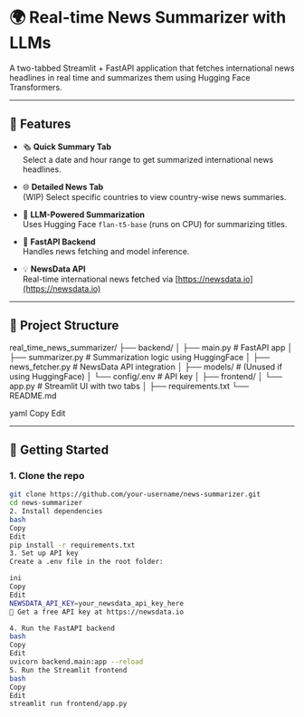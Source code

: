 # 🌍 Real-time News Summarizer with LLMs

A two-tabbed Streamlit + FastAPI application that fetches international news headlines in real time and summarizes them using Hugging Face Transformers.

---

## 🔧 Features

- 🗞️ **Quick Summary Tab**  
  Select a date and hour range to get summarized international news headlines.

- 🌐 **Detailed News Tab**  
  (WIP) Select specific countries to view country-wise news summaries.

- 🧠 **LLM-Powered Summarization**  
  Uses Hugging Face `flan-t5-base` (runs on CPU) for summarizing titles.

- 🔌 **FastAPI Backend**  
  Handles news fetching and model inference.

- 💡 **NewsData API**  
  Real-time international news fetched via [https://newsdata.io](https://newsdata.io)

---

## 📁 Project Structure

real_time_news_summarizer/
├── backend/
│ ├── main.py # FastAPI app
│ ├── summarizer.py # Summarization logic using HuggingFace
│ ├── news_fetcher.py # NewsData API integration
│ ├── models/ # (Unused if using HuggingFace)
│ └── config/.env # API key
│
├── frontend/
│ └── app.py # Streamlit UI with two tabs
│
├── requirements.txt
└── README.md

yaml
Copy
Edit

---

## 🚀 Getting Started

### 1. Clone the repo
```bash
git clone https://github.com/your-username/news-summarizer.git
cd news-summarizer
2. Install dependencies
bash
Copy
Edit
pip install -r requirements.txt
3. Set up API key
Create a .env file in the root folder:

ini
Copy
Edit
NEWSDATA_API_KEY=your_newsdata_api_key_here
🔑 Get a free API key at https://newsdata.io

4. Run the FastAPI backend
bash
Copy
Edit
uvicorn backend.main:app --reload
5. Run the Streamlit frontend
bash
Copy
Edit
streamlit run frontend/app.py